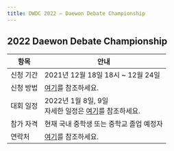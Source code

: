 ```yaml
---
title: DWDC 2022 ― Daewon Debate Championship
---
```


## 2022 Daewon Debate Championship

|항목|안내|
|---|---|
| 신청 기간 |2021년 12월 18일 18시 ~ 12월 24일
| 신청 방법 |[여기](/pages/application.md)를 참조하세요.
| 대회 일정 |2022년 1월 8일, 9일 <br> 자세한 일정은 [여기](/pages/schedules.md)를 참조하세요.
| 참가 자격 |현재 국내 중학생 또는 중학교 졸업 예정자
| 연락처 |[여기](/pages/contacts.md)를 참조하세요.
